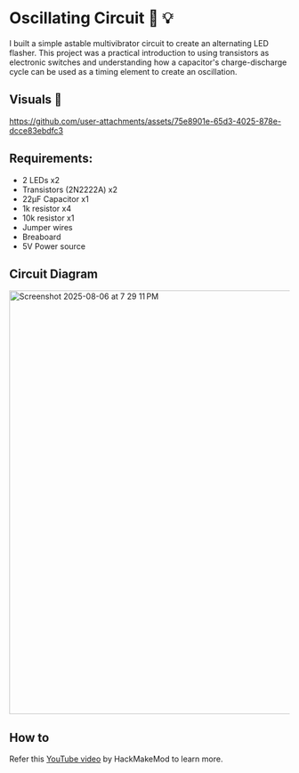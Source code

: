 # Oscillating Circuit 🔁 💡

I built a simple astable multivibrator circuit to create an alternating LED flasher. This project was a practical introduction to using transistors as electronic switches and understanding how a capacitor's charge-discharge cycle can be used as a timing element to create an oscillation.

## Visuals 📸

https://github.com/user-attachments/assets/75e8901e-65d3-4025-878e-dcce83ebdfc3

## Requirements:
- 2 LEDs x2
- Transistors (2N2222A) x2
- 22µF Capacitor x1
- 1k resistor x4
- 10k resistor x1
- Jumper wires
- Breaboard
- 5V Power source

## Circuit Diagram

<img width="730" height="762" alt="Screenshot 2025-08-06 at 7 29 11 PM" src="https://github.com/user-attachments/assets/695a23ca-691e-4c5b-8034-e948aba23a08" />

## How to

Refer this [YouTube video](https://www.youtube.com/watch?v=5vRAACeebjI&t=590s) by HackMakeMod to learn more.
